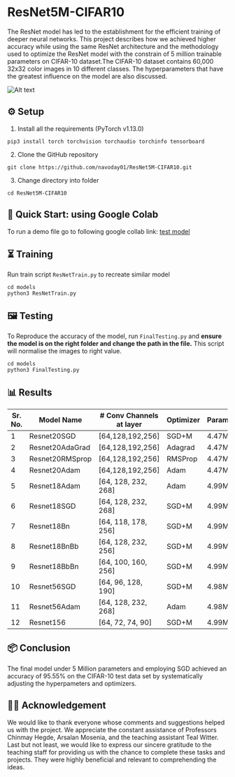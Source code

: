 # ResNet5M-CIFAR10

The ResNet model has led to the establishment for the efficient training of deeper neural networks. This project describes how we achieved higher accuracy while using the same ResNet architecture and the methodology used to optimize the ResNet model with the constrain of 5 million trainable parameters on CIFAR-10 dataset.The CIFAR-10 dataset contains 60,000 32x32 color images in 10 different classes. The hyperparameters that have the greatest influence on the model are also discussed.

![Alt text](https://github.com/navoday01/ResNet5M-CIFAR10/blob/main/assets/CIFAR10-2.png)

## ⚙️ Setup

1. Install all the requirements (PyTorch v1.13.0)
```shell
pip3 install torch torchvision torchaudio torchinfo tensorboard
```
2. Clone the GitHub repository
```shell
git clone https://github.com/navoday01/ResNet5M-CIFAR10.git
```
3. Change directory into folder
```shell
cd ResNet5M-CIFAR10
```


## 🏁 Quick Start: using Google Colab

To run a demo file go to following google collab link: [test model](https://colab.research.google.com/github/navoday01/ResNet5M-CIFAR10/blob/main/ResnetQuickTest.ipynb)

## ⏳ Training
Run train script `ResNetTrain.py` to recreate similar model
```shell
cd models
python3 ResNetTrain.py
```
## 🖼 Testing

 To Reproduce the accuracy of the model, run `FinalTesting.py` and **ensure the model is on the right folder and change the path in the file.** This script will normalise the images to right value.
```shell
cd models
python3 FinalTesting.py
```


## 📊 Results
| Sr. No.|    Model Name    |  # Conv Channels at layer  |  Optimizer  |  Params  |  Test Acc  |  File Link  |
|--------|------------------|----------------------------|------------ |----------|-------------|-------------|
|   1    |  Resnet20SGD     |     [64,128,192,256]       |    SGD+M    |   4.47M  |  93.32%     |             |
|   2    |  Resnet20AdaGrad |     [64,128,192,256]       |    Adagrad  |   4.47M  |  90.55%     |             |
|   3    |  Resnet20RMSprop |     [64,128,192,256]       |    RMSProp  |   4.47M  |  89.13%     |             |
|   4    |  Resnet20Adam    |     [64,128,192,256]       |    Adam     |   4.47M  |  93.05%     |             |
|   5    |  Resnet18Adam    |     [64, 128, 232, 268]    |    Adam     |   4.99M  |  81.03%     |             |
|   6    |  Resnet18SGD     |     [64, 128, 232, 268]    |    SGD+M    |   4.99M  |  95.55%     |             |
|   7    |  Resnet18Bn      |     [64, 118, 178, 256]    |    SGD+M    |   4.99M  |  91.97%     |             |
|   8    |  Resnet18BnBb    |     [64, 128, 232, 256]    |    SGD+M    |   4.99M  |  92.39%     |             |
|   9    |  Resnet18BbBn    |     [64, 100, 160, 256]    |    SGD+M    |   4.99M  |  92.73%     |             |
|   10   |  Resnet56SGD     |     [64, 96, 128, 190]     |    SGD+M    |   4.98M  |  95.51%     |             |
|   11   |  Resnet56Adam    |     [64, 128, 232, 268]    |    Adam     |   4.98M  |  93.37%     |             |
|   12   |  Resnet156       |     [64, 72, 74, 90]       |    SGD+M    |   4.99M  |  93.82%     |             |

## 📦 Conclusion

The final model under 5 Million parameters and employing SGD achieved an accuracy of 95.55% on the CIFAR-10 test data set by systematically adjusting the hyperpameters and optimizers.

## 👩‍⚖️ Acknowledgement

We would like to thank everyone whose comments and suggestions helped us with the project. We appreciate the constant assistance of Professors Chinmay Hegde, Arsalan Mosenia, and the teaching assistant Teal Witter. Last but not least, we would like to express our sincere gratitude to the teaching staff for providing us with the chance to complete these tasks and projects. They were highly beneficial and relevant to comprehending the ideas.



